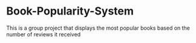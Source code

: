 # Book-Popularity-System
This is a group project that displays the most popular books based on the number of reviews it received
